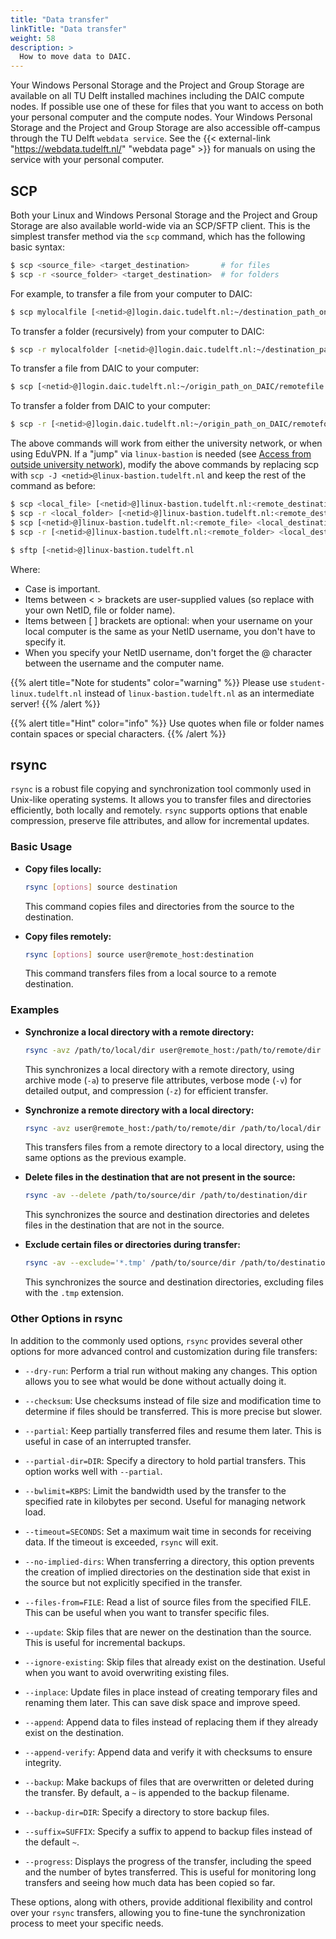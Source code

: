 ```yaml
---
title: "Data transfer"
linkTitle: "Data transfer"
weight: 58
description: >
  How to move data to DAIC.
---
```


Your Windows Personal Storage and the Project and Group Storage are available on all TU Delft installed machines including the DAIC compute nodes. If possible use one of these for files that you want to access on both your personal computer and the compute nodes. Your Windows Personal Storage and the Project and Group Storage are also accessible off-campus through the TU Delft `webdata service`. See the {{< external-link "https://webdata.tudelft.nl/" "webdata page" >}} for manuals on using the service with your personal computer.

## SCP

Both your Linux and Windows Personal Storage and the Project and Group Storage are also available world-wide via an SCP/SFTP client. This is the simplest transfer method via the `scp` command, which has the following basic syntax:

```bash
$ scp <source_file> <target_destination>       # for files
$ scp -r <source_folder> <target_destination>  # for folders
```

For example, to transfer a file from your computer to DAIC:

```bash
$ scp mylocalfile [<netid>@]login.daic.tudelft.nl:~/destination_path_on_DAIC/
```

To transfer a folder (recursively) from your computer to DAIC:

```bash
$ scp -r mylocalfolder [<netid>@]login.daic.tudelft.nl:~/destination_path_on_DAIC/
```

To transfer a file from DAIC to your computer:

```bash
$ scp [<netid>@]login.daic.tudelft.nl:~/origin_path_on_DAIC/remotefile ./
```

To transfer a folder from DAIC to your computer:

```bash
$ scp -r [<netid>@]login.daic.tudelft.nl:~/origin_path_on_DAIC/remotefolder ./
```

The above commands will work from either the university network, or when using EduVPN. If a "jump" via `linux-bastion` is needed (see [Access from outside university network](/docs/manual/connecting/#access-from-outside-university-network)), modify the above commands by replacing scp with `scp -J <netid>@linux-bastion.tudelft.nl` and keep the rest of the command as before:

```bash
$ scp <local_file> [<netid>@]linux-bastion.tudelft.nl:<remote_destination>
$ scp -r <local_folder> [<netid>@]linux-bastion.tudelft.nl:<remote_destination>
$ scp [<netid>@]linux-bastion.tudelft.nl:<remote_file> <local_destination> 
$ scp -r [<netid>@]linux-bastion.tudelft.nl:<remote_folder> <local_destination>

$ sftp [<netid>@]linux-bastion.tudelft.nl
```

Where:
*  Case is important.
* Items between < > brackets are user-supplied values (so replace with your own NetID, file or folder name).
* Items between [ ] brackets are optional: when your username on your local computer is the same as your NetID username, you don't have to specify it.
* When you specify your NetID username, don't forget the @ character between the username and the computer name. 


{{% alert title="Note for students" color="warning" %}}
Please use `student-linux.tudelft.nl` instead of `linux-bastion.tudelft.nl` as an intermediate server!
{{% /alert %}}

{{% alert title="Hint" color="info" %}}
Use quotes when file or folder names contain spaces or special characters. 
{{% /alert %}} 


## rsync
`rsync` is a robust file copying and synchronization tool commonly used in Unix-like operating systems. It allows you to transfer files and directories efficiently, both locally and remotely. `rsync` supports options that enable compression, preserve file attributes, and allow for incremental updates.

### Basic Usage

- **Copy files locally:**
    ```bash
    rsync [options] source destination
    ```

    This command copies files and directories from the source to the destination.

- **Copy files remotely:**
    ```bash
    rsync [options] source user@remote_host:destination
    ```

    This command transfers files from a local source to a remote destination.

### Examples

- **Synchronize a local directory with a remote directory:**
    ```bash
    rsync -avz /path/to/local/dir user@remote_host:/path/to/remote/dir
    ```

    This synchronizes a local directory with a remote directory, using archive mode (`-a`) to preserve file attributes, verbose mode (`-v`) for detailed output, and compression (`-z`) for efficient transfer.

- **Synchronize a remote directory with a local directory:**
    ```bash
    rsync -avz user@remote_host:/path/to/remote/dir /path/to/local/dir
    ```

    This transfers files from a remote directory to a local directory, using the same options as the previous example.

- **Delete files in the destination that are not present in the source:**
    ```bash
    rsync -av --delete /path/to/source/dir /path/to/destination/dir
    ```

    This synchronizes the source and destination directories and deletes files in the destination that are not in the source.

- **Exclude certain files or directories during transfer:**
    ```bash
    rsync -av --exclude='*.tmp' /path/to/source/dir /path/to/destination/dir
    ```

    This synchronizes the source and destination directories, excluding files with the `.tmp` extension.

### Other Options in rsync

In addition to the commonly used options, `rsync` provides several other options for more advanced control and customization during file transfers:

- `--dry-run`: Perform a trial run without making any changes. This option allows you to see what would be done without actually doing it.

- `--checksum`: Use checksums instead of file size and modification time to determine if files should be transferred. This is more precise but slower.

- `--partial`: Keep partially transferred files and resume them later. This is useful in case of an interrupted transfer.

- `--partial-dir=DIR`: Specify a directory to hold partial transfers. This option works well with `--partial`.

- `--bwlimit=KBPS`: Limit the bandwidth used by the transfer to the specified rate in kilobytes per second. Useful for managing network load.

- `--timeout=SECONDS`: Set a maximum wait time in seconds for receiving data. If the timeout is exceeded, `rsync` will exit.

- `--no-implied-dirs`: When transferring a directory, this option prevents the creation of implied directories on the destination side that exist in the source but not explicitly specified in the transfer.

- `--files-from=FILE`: Read a list of source files from the specified FILE. This can be useful when you want to transfer specific files.

- `--update`: Skip files that are newer on the destination than the source. This is useful for incremental backups.

- `--ignore-existing`: Skip files that already exist on the destination. Useful when you want to avoid overwriting existing files.

- `--inplace`: Update files in place instead of creating temporary files and renaming them later. This can save disk space and improve speed.

- `--append`: Append data to files instead of replacing them if they already exist on the destination.

- `--append-verify`: Append data and verify it with checksums to ensure integrity.

- `--backup`: Make backups of files that are overwritten or deleted during the transfer. By default, a `~` is appended to the backup filename.

- `--backup-dir=DIR`: Specify a directory to store backup files.

- `--suffix=SUFFIX`: Specify a suffix to append to backup files instead of the default `~`.

- `--progress`: Displays the progress of the transfer, including the speed and the number of bytes transferred. This is useful for monitoring long transfers and seeing how much data has been copied so far.

These options, along with others, provide additional flexibility and control over your `rsync` transfers, allowing you to fine-tune the synchronization process to meet your specific needs.


<!--
## see this example: 
* https://www.nhr.kit.edu/userdocs/horeka/filesystems/
* https://www.hrz.tu-darmstadt.de/hlr/nutzung_hlr/dateisysteme_hlr/index.en.jsp
-->